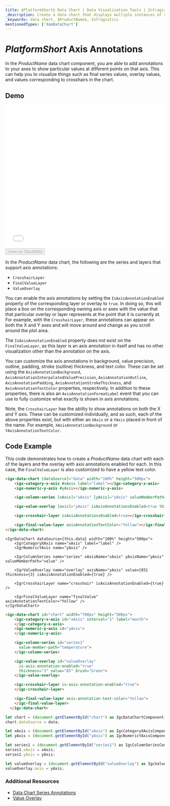 ```yaml
---
title: $PlatformShort$ Data Chart | Data Visualization Tools | Infragistics | Axis Annotations
_description: Create a data chart that displays multiple instances of visual elements in the same plot area in order to create composite chart views.
_keywords: data chart, $ProductName$, Infragistics
mentionedTypes: ['XamDataChart']
---
```

# $PlatformShort$ Axis Annotations

In the $ProductName$ data chart component, you are able to add annotations to your axes to show particular values at different points on that axis. This can help you to visualize things such as final series values, overlay values, and values corresponding to crosshairs in the chart.

## Demo

<div class="sample-container loading" style="height: 450px">
    <iframe id="data-chart-axis-locations-iframe" src='{environment:dvDemosBaseUrl}/charts/data-chart-axis-annotations' width="100%" height="100%" seamless frameBorder="0" onload="onXPlatSampleIframeContentLoaded(this);"></iframe>
</div>
<div>
    <button data-localize="stackblitz" disabled class="stackblitz-btn" data-iframe-id="data-chart-axis-locations-iframe" data-demos-base-url="{environment:dvDemosBaseUrl}">View on StackBlitz
    </button>
<sample-button src="charts/data-chart/axis-annotations"></sample-button>

</div>

<div class="divider--half"></div>

In the $ProductName$ data chart, the following are the series and layers that support axis annotations:

- `CrosshairLayer`
- `FinalValueLayer`
- `ValueOverlay`

You can enable the axis annotations by setting the `IsAxisAnnotationEnabled` property of the corresponding layer or overlay to `true`. In doing so, this will place a box on the corresponding owning axis or axes with the value that that particular overlay or layer represents at the point that it is currently at. For example, with the `CrosshairLayer`, these annotations can appear on both the X and Y axes and will move around and change as you scroll around the plot area.

The `IsAxisAnnotationEnabled` property does not exist on the `FinalValueLayer`, as this layer is an axis annotation in itself and has no other visualization other than the annotation on the axis.

You can customize the axis annotations in background, value precision, outline, padding, stroke (outline) thickness, and text color. These can be set using the `AxisAnnotationBackground`, `AxisAnnotationInterpolatedValuePrecision`, `AxisAnnotationOutline`, `AxisAnnotationPadding`, `AxisAnnotationStrokeThickness`, and `AxisAnnotationTextColor` properties, respectively. In addition to these properties, there is also an `AxisAnnotationFormatLabel` event that you can use to fully customize what exactly is shown in axis annotations.

Note, the `CrosshairLayer` has the ability to show annotations on both the X and Y axis. These can be customized individually, and as such, each of the above properties exist, but with either an `XAxis` or a `YAxis` placed in front of the name. For example, `XAxisAnnotationBackground` or `YAxisAnnotationTextColor`.


## Code Example
This code demonstrates how to create a $ProductName$ data chart with each of the layers and the overlay with axis annotations enabled for each. In this case, the `FinalValueLayer` is also customized to have a yellow text color.

```html
<igx-data-chart [dataSource]="data" width="100%" height="500px">
    <igx-category-x-axis #xAxis label="label"></igx-category-x-axis>
    <igx-numeric-y-axis #yAxis></igx-numeric-y-axis>

    <igx-column-series [xAxis]="xAxis" [yAxis]="yAxis" valueMemberPath="value"></igx-column-series>

    <igx-value-overlay [axis]="yAxis" isAxisAnnotationsEnabled=true thickness=3 value=85></igx-value-overlay>

    <igx-crosshair-layer isAxisAnnotationsEnabled=true></igx-crosshair-layer>

    <igx-final-value-layer axisAnnotationTextColor="Yellow"></igx-final-value-layer>
</igx-data-chart>
```

```tsx
<IgrDataChart dataSource={this.data} width="100%" height="500px">
    <IgrCategoryXAxis name="xAxis" label="label" />
    <IgrNumericYAxis name="yAxis" />

    <IgrColumnSeries name="series" xAxisName="xAxis" yAxisName="yAxis" valueMemberPath="value" />

    <IgrValueOverlay name="overlay" axisName="yAxis" value={85} thickness={3} isAxisAnnotationEnabled={true} />

    <IgrCrosshairLayer name="crosshair" isAxisAnnotationEnabled={true} />

    <IgrFinalValueLayer name="finalValue" axisAnnotationTextColor="Yellow" />
</IgrDataChart>
```

```html
<igc-data-chart id="chart" width="700px" height="500px">
    <igc-category-x-axis id="xAxis" interval="1" label="month">
    </igc-category-x-axis>
    <igc-numeric-y-axis id="yAxis">
    </igc-numeric-y-axis>

    <igc-column-series id="series1"
      value-member-path="temperature">
    </igc-column-series>

    <igc-value-overlay id="valueOverlay"
      is-axis-annotation-enabled="true"
      thickness="3" value="85" brush="Green">
    </igc-value-overlay>

    <igc-crosshair-layer is-axis-annotation-enabled="true">
    </igc-crosshair-layer>

    <igc-final-value-layer axis-annotation-text-color="Yellow">
    </igc-final-value-layer>
  </igc-data-chart>
```

```ts
let chart = (document.getElementById("chart") as IgcDataChartComponent);
chart.dataSource = data;

let xAxis = (document.getElementById("xAxis") as IgcCategoryXAxisComponent);
let yAxis = (document.getElementById("yAxis") as IgcNumericYAxisComponent);

let series1 = (document.getElementById("series1") as IgcColumnSeriesComponent);
series1.xAxis = xAxis;
series1.yAxis = yAxis;

let valueOverlay = (document.getElementById("valueOverlay") as IgcValueOverlayComponent);
valueOverlay.axis = yAxis;
```

### Additional Resources

- [Data Chart Series Annotations](data-chart-series-annotations.md)
- [Value Overlay](data-chart-value-overlay.md)



